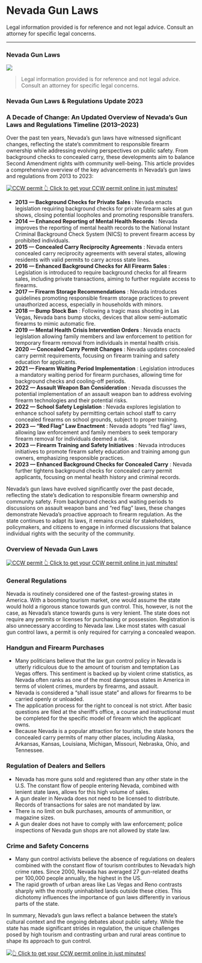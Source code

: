 # Nevada Gun Laws

Legal information provided is for reference and not legal advice. Consult an attorney for specific legal concerns. 

* * *

### Nevada Gun Laws

![](https://cdn-images-1.medium.com/max/1200/1*-V_-R9dktGWJHuesmWb9bQ.png)

> Legal information provided is for reference and not legal advice. Consult an attorney for specific legal concerns.

### Nevada Gun Laws & Regulations Update 2023

### A Decade of Change: An Updated Overview of Nevada’s Gun Laws and Regulations Timeline (2013–2023)

Over the past ten years, Nevada’s gun laws have witnessed significant changes, reflecting the state’s commitment to responsible firearm ownership while addressing evolving perspectives on public safety. From background checks to concealed carry, these developments aim to balance Second Amendment rights with community well-being. This article provides a comprehensive overview of the key advancements in Nevada’s gun laws and regulations from 2013 to 2023:

<a href="https://serp.ly/ccw">
<div>
    <img src="https://cdn-images-1.medium.com/max/1200/1*aCmvRhaa5Xjz4zDZxHzAjg.png" alt="CCW permit">
    👆 Click to get your CCW permit online in just minutes!
</div>
</a>

  * **2013 — Background Checks for Private Sales** : Nevada enacts legislation requiring background checks for private firearm sales at gun shows, closing potential loopholes and promoting responsible transfers.
  * **2014 — Enhanced Reporting of Mental Health Records** : Nevada improves the reporting of mental health records to the National Instant Criminal Background Check System (NICS) to prevent firearm access by prohibited individuals.
  * **2015 — Concealed Carry Reciprocity Agreements** : Nevada enters concealed carry reciprocity agreements with several states, allowing residents with valid permits to carry across state lines.
  * **2016 — Enhanced Background Checks for All Firearm Sales** : Legislation is introduced to require background checks for all firearm sales, including private transactions, aiming to further regulate access to firearms.
  * **2017 — Firearm Storage Recommendations** : Nevada introduces guidelines promoting responsible firearm storage practices to prevent unauthorized access, especially in households with minors.
  * **2018 — Bump Stock Ban** : Following a tragic mass shooting in Las Vegas, Nevada bans bump stocks, devices that allow semi-automatic firearms to mimic automatic fire.
  * **2019 — Mental Health Crisis Intervention Orders** : Nevada enacts legislation allowing family members and law enforcement to petition for temporary firearm removal from individuals in mental health crisis.
  * **2020 — Concealed Carry Permit Changes** : Nevada updates concealed carry permit requirements, focusing on firearm training and safety education for applicants.
  * **2021 — Firearm Waiting Period Implementation** : Legislation introduces a mandatory waiting period for firearm purchases, allowing time for background checks and cooling-off periods.
  * **2022 — Assault Weapon Ban Consideration** : Nevada discusses the potential implementation of an assault weapon ban to address evolving firearm technologies and their potential risks.
  * **2022 — School Safety Legislation** : Nevada explores legislation to enhance school safety by permitting certain school staff to carry concealed firearms on school grounds, subject to proper training.
  * **2023 — “Red Flag” Law Enactment** : Nevada adopts “red flag” laws, allowing law enforcement and family members to seek temporary firearm removal for individuals deemed a risk.
  * **2023 — Firearm Training and Safety Initiatives** : Nevada introduces initiatives to promote firearm safety education and training among gun owners, emphasizing responsible practices.
  * **2023 — Enhanced Background Checks for Concealed Carry** : Nevada further tightens background checks for concealed carry permit applicants, focusing on mental health history and criminal records.



Nevada’s gun laws have evolved significantly over the past decade, reflecting the state’s dedication to responsible firearm ownership and community safety. From background checks and waiting periods to discussions on assault weapon bans and “red flag” laws, these changes demonstrate Nevada’s proactive approach to firearm regulation. As the state continues to adapt its laws, it remains crucial for stakeholders, policymakers, and citizens to engage in informed discussions that balance individual rights with the security of the community.

### Overview of Nevada Gun Laws


<a href="https://serp.ly/ccw">
<div>
    <img src="https://cdn-images-1.medium.com/max/1200/1*TMCVgNoKp2NAtvLSAMkaJg.png" alt="CCW permit">
    👆 Click to get your CCW permit online in just minutes!
</div>
</a>


### General Regulations

Nevada is routinely considered one of the fastest-growing states in America. With a booming tourism market, one would assume the state would hold a rigorous stance towards gun control. This, however, is not the case, as Nevada’s stance towards guns is very lenient. The state does not require any permits or licenses for purchasing or possession. Registration is also unnecessary according to Nevada law. Like most states with casual gun control laws, a permit is only required for carrying a concealed weapon.

### Handgun and Firearm Purchases

  * Many politicians believe that the lax gun control policy in Nevada is utterly ridiculous due to the amount of tourism and temptation Las Vegas offers. This sentiment is backed up by violent crime statistics, as Nevada often ranks as one of the most dangerous states in America in terms of violent crimes, murders by firearms, and assault.
  * Nevada is considered a “shall issue state” and allows for firearms to be carried openly or unloaded.
  * The application process for the right to conceal is not strict. After basic questions are filed at the sheriff’s office, a course and instructional must be completed for the specific model of firearm which the applicant owns.
  * Because Nevada is a popular attraction for tourists, the state honors the concealed carry permits of many other places, including Alaska, Arkansas, Kansas, Louisiana, Michigan, Missouri, Nebraska, Ohio, and Tennessee.




### Regulation of Dealers and Sellers

  * Nevada has more guns sold and registered than any other state in the U.S. The constant flow of people entering Nevada, combined with lenient state laws, allows for this high volume of sales.
  * A gun dealer in Nevada does not need to be licensed to distribute. Records of transactions for sales are not mandated by law.
  * There is no limit on bulk purchases, amounts of ammunition, or magazine sizes.
  * A gun dealer does not have to comply with law enforcement; police inspections of Nevada gun shops are not allowed by state law.



### Crime and Safety Concerns

  * Many gun control activists believe the absence of regulations on dealers combined with the constant flow of tourism contributes to Nevada’s high crime rates. Since 2000, Nevada has averaged 27 gun-related deaths per 100,000 people annually, the highest in the US.
  * The rapid growth of urban areas like Las Vegas and Reno contrasts sharply with the mostly uninhabited lands outside these cities. This dichotomy influences the importance of gun laws differently in various parts of the state.



In summary, Nevada’s gun laws reflect a balance between the state’s cultural context and the ongoing debates about public safety. While the state has made significant strides in regulation, the unique challenges posed by high tourism and contrasting urban and rural areas continue to shape its approach to gun control.

[![](https://cdn-images-1.medium.com/max/2560/1*aCmvRhaa5Xjz4zDZxHzAjg.png)](https://serp.ly/ccw)[👆 Click to get your CCW permit online in just minutes!](https://serp.ly/ccw)

